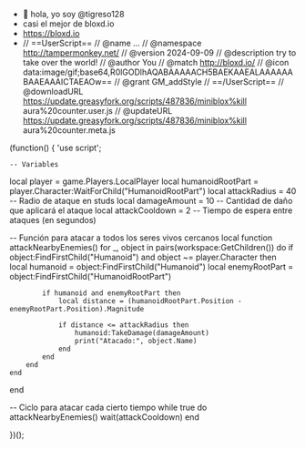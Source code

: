 - 👋 hola, yo soy @tigreso128
- casi el mejor de bloxd.io
- https://bloxd.io
- // ==UserScript==
// @name        ...
// @namespace    http://tampermonkey.net/
// @version      2024-09-09
// @description  try to take over the world!
// @author       You
// @match        http://bloxd.io/
// @icon         data:image/gif;base64,R0lGODlhAQABAAAAACH5BAEKAAEALAAAAAABAAEAAAICTAEAOw==
// @grant        GM_addStyle
// ==/UserScript==
// @downloadURL https://update.greasyfork.org/scripts/487836/miniblox%kill aura%20counter.user.js
// @updateURL https://update.greasyfork.org/scripts/487836/miniblox%kill aura%20counter.meta.js

(function() {
    'use script';

    -- Variables
local player = game.Players.LocalPlayer
local humanoidRootPart = player.Character:WaitForChild("HumanoidRootPart")
local attackRadius = 40 -- Radio de ataque en studs
local damageAmount = 10 -- Cantidad de daño que aplicará el ataque
local attackCooldown = 2 -- Tiempo de espera entre ataques (en segundos)

-- Función para atacar a todos los seres vivos cercanos
local function attackNearbyEnemies()
    for _, object in pairs(workspace:GetChildren()) do
        if object:FindFirstChild("Humanoid") and object ~= player.Character then
            local humanoid = object:FindFirstChild("Humanoid")
            local enemyRootPart = object:FindFirstChild("HumanoidRootPart")

            if humanoid and enemyRootPart then
                local distance = (humanoidRootPart.Position - enemyRootPart.Position).Magnitude

                if distance <= attackRadius then
                    humanoid:TakeDamage(damageAmount)
                    print("Atacado:", object.Name)
                end
            end
        end
    end
end

-- Ciclo para atacar cada cierto tiempo
while true do
    attackNearbyEnemies()
    wait(attackCooldown)
end

})();

